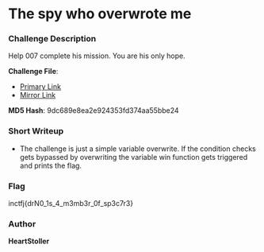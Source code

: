 # The spy who overwrote me

### Challenge Description

Help 007 complete his mission. You are his only hope.

**Challenge File**:
+ [Primary Link](https://drive.google.com/file/d/1_HALQWO7yDV_Hj4Js672cyoLOFxWgfnY/view?usp=sharing)
+ [Mirror Link](https://1drv.ms/u/s!AmwNFYE660J7gndEX_m7tiOgsmaY?e=5qFPWe)

**MD5 Hash**: 9dc689e8ea2e924353fd374aa55bbe24

### Short Writeup

+  The challenge is just a simple variable overwrite. If the condition checks gets bypassed by overwriting the variable win function gets triggered and prints the flag.

### Flag

inctfj{drN0_1s_4_m3mb3r_0f_sp3c7r3}

### Author

**HeartStoller**